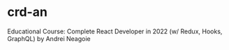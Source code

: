 # crd-an
Educational Course: Complete React Developer in 2022 (w/ Redux, Hooks, GraphQL) by Andrei Neagoie
